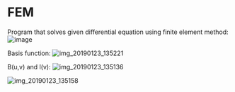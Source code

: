 # FEM

Program that solves given differential equation using finite element method:
![image](https://user-images.githubusercontent.com/29823037/51608501-f06e9a80-1f17-11e9-96b0-fb887629675a.png)

Basis function: 
![img_20190123_135221](https://user-images.githubusercontent.com/29823037/51608026-a0430880-1f16-11e9-9e53-a4bd56f9d968.jpg)

B(u,v) and l(v):
![img_20190123_135136](https://user-images.githubusercontent.com/29823037/51607994-87d2ee00-1f16-11e9-8026-373d0f54819f.jpg)

![img_20190123_135158](https://user-images.githubusercontent.com/29823037/51608011-91f4ec80-1f16-11e9-9ff3-6e2416cd9b50.jpg)

